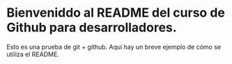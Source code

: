 # Bienveniddo al README del curso de Github para desarrolladores.
Esto es una prueba de git + github.
Aquí hay un breve ejemplo de cómo se utiliza el README.
